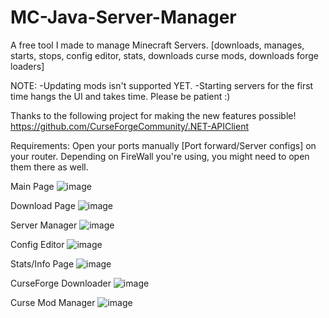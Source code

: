 # MC-Java-Server-Manager
A free tool I made to manage Minecraft Servers.
[downloads, manages, starts, stops, config editor, stats, downloads curse mods, downloads forge loaders]

NOTE: 
-Updating mods isn't supported YET.
-Starting servers for the first time hangs the UI and takes time. Please be patient :)

Thanks to the following project for making the new features possible!
https://github.com/CurseForgeCommunity/.NET-APIClient

Requirements: Open your ports manually [Port forward/Server configs] on your router.
Depending on FireWall you're using, you might need to open them there as well.

Main Page
![image](https://github.com/RedDot-3ND7355/MC-Java-Server-Manager/assets/6676924/94fe8361-14bc-417b-8540-ef20d7a4a428)

Download Page
![image](https://github.com/RedDot-3ND7355/MC-Java-Server-Manager/assets/6676924/7d27fcad-c08d-4961-a45f-ece0f48f6e54)

Server Manager
![image](https://github.com/RedDot-3ND7355/MC-Java-Server-Manager/assets/6676924/70eb07ab-8259-4330-ae52-75bc6a7f3b3e)

Config Editor
![image](https://github.com/RedDot-3ND7355/MC-Java-Server-Manager/assets/6676924/4a8a7088-304e-49dd-b353-a40cdc7762a8)

Stats/Info Page
![image](https://github.com/RedDot-3ND7355/MC-Java-Server-Manager/assets/6676924/c4b344fe-068b-4893-8293-99e6b9f54e75)

CurseForge Downloader
![image](https://github.com/RedDot-3ND7355/MC-Java-Server-Manager/assets/6676924/279136a0-a9ba-47ce-828d-81fff05dc41b)

Curse Mod Manager
![image](https://github.com/RedDot-3ND7355/MC-Java-Server-Manager/assets/6676924/2ddda12a-c6de-4ab8-aacd-04f5f8b3b163)
